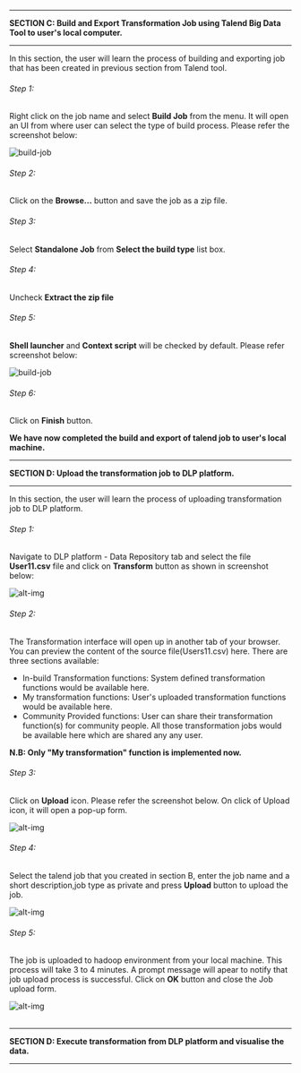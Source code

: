 
_____________________________________________________________________________________________________________________________
**SECTION C: Build and Export Transformation Job using Talend Big Data Tool to user's local computer.** 
_____________________________________________________________________________________________________________________________

In this section, the user will learn the process of building and exporting job that has been created in previous section from Talend tool. 

###### Step 1:

Right click on the job name and select <b>Build Job</b> from the menu. It will open an UI from where user can select the type of build process. Please refer the screenshot below:

![build-job](https://github.com/CiscoDevNet/data-dev-learning-labs/blob/master/labs/data-transformation-with-talend/assets/images/buildJob1.png?raw=true)

###### Step 2:

Click on the <b>Browse...</b> button and save the job as a zip file. </br>

###### Step 3:

Select <b>Standalone Job</b> from <b>Select the build type</b> list box.</br>

###### Step 4:

Uncheck <b> Extract the zip file</b> </br>

###### Step 5:

<b>Shell launcher</b> and <b>Context script</b> will be checked by default. Please refer screenshot below:

![build-job](https://github.com/CiscoDevNet/data-dev-learning-labs/blob/master/labs/data-transformation-with-talend/assets/images/buildJob2.png?raw=true)

###### Step 6:

Click on <b>Finish</b> button. </br>

<b>We have now completed the build and export of talend job to user's local machine.</b></br>


_____________________________________________________________________________________________________________________________
**SECTION D: Upload the transformation job to DLP platform.** 
_____________________________________________________________________________________________________________________________

In this section, the user will learn the process of uploading transformation job to DLP platform. 

###### Step 1:

Navigate to DLP platform - Data Repository tab and select the file <b>User11.csv</b> file and click on <b>Transform</b> button as shown in screenshot below:

![alt-img](https://github.com/CiscoDevNet/data-dev-learning-labs/blob/master/labs/data-transformation-with-talend/assets/images/selectingSourceFile1.PNG?raw=true)

###### Step 2:

The Transformation interface will open up in another tab of your browser. You can preview the content of the source file(Users11.csv) here. There are three sections available: </br>

* In-build Transformation functions: System defined transformation functions would be available here. </br>
* My transformation functions: User's uploaded transformation functions would be available here.</br>
* Community Provided functions: User can share their transformation function(s) for community people. All those transformation   jobs would be available here which are shared any any user. </br>

<b>N.B: Only "My transformation" function is implemented now.</b> </br>

###### Step 3:

Click on <b>Upload</b> icon. Please refer the screenshot below. On click of Upload icon, it will open a pop-up form.

![alt-img](https://github.com/CiscoDevNet/data-dev-learning-labs/blob/master/labs/data-transformation-with-talend/assets/images/selectingSourceFile3.PNG?raw=true)

###### Step 4:

Select the talend job that you created in section B, enter the job name and a short description,job type as private and  press <b>Upload</b> button to upload the job. 

![alt-img](https://github.com/CiscoDevNet/data-dev-learning-labs/blob/master/labs/data-transformation-with-talend/assets/images/selectingSourceFile5.PNG?raw=true)

###### Step 5:

The job is uploaded to hadoop environment from your local machine. This process will take 3 to 4 minutes. A prompt message will apear to notify that job upload process is successful. Click on <b>OK</b> button and close the Job upload form.</br> 

![alt-img](https://github.com/CiscoDevNet/data-dev-learning-labs/blob/master/labs/data-transformation-with-talend/assets/images/selectingSourceFile8.PNG?raw=true)
</br></br>


_____________________________________________________________________________________________________________________________
**SECTION D: Execute transformation from DLP platform and visualise the data.** 
_____________________________________________________________________________________________________________________________




